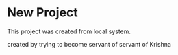 # New Project

This project was created from local system.

created by trying to become servant of servant of Krishna